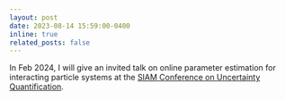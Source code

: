 ```yaml
---
layout: post
date: 2023-08-14 15:59:00-0400
inline: true
related_posts: false
---
```


In Feb 2024, I will give an invited talk on online parameter estimation for interacting particle systems at the [SIAM Conference on Uncertainty Quantification](https://www.siam.org/conferences/cm/conference/uq24).
